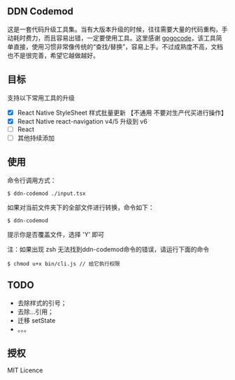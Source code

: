 DDN Codemod 
-----------------

这是一套代码升级工具集。当有大版本升级的时候，往往需要大量的代码重构，手动耗时费力，而且容易出错，一定要使用工具。这里感谢 [gogocode]()，该工具简单直接，使用习惯非常像传统的“查找/替换”，容易上手。不过成熟度不高，文档也不是很完善，希望它越做越好。

## 目标

支持以下常用工具的升级

- [x] React Native StyleSheet 样式批量更新 【不通用 不要对生产代买进行操作】
- [x] React Native react-navigation  v4/5 升级到 v6
- [ ] React
- [ ] 其他持续添加

## 使用

命令行调用方式：

```
$ ddn-codemod ./input.tsx
```

如果对当前文件夹下的全部文件进行转换，命令如下：

```
$ ddn-codemod
```

提示你是否覆盖文件，选择 'Y’ 即可

注：如果出现 zsh 无法找到ddn-codemod命令的错误，请运行下面的命令

```
$ chmod u+x bin/cli.js // 给它执行权限
```

## TODO

- 去除样式的引号；
- 去除...引用；
- 迁移 setState
- 。。。


## 授权

MIT Licence